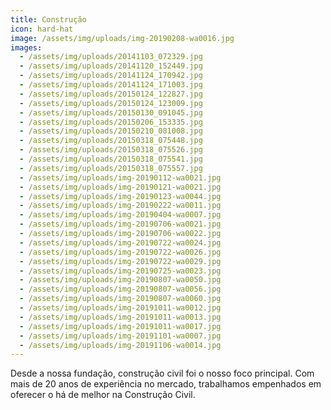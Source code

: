 ```yaml
---
title: Construção
icon: hard-hat
image: /assets/img/uploads/img-20190208-wa0016.jpg
images:
  - /assets/img/uploads/20141103_072329.jpg
  - /assets/img/uploads/20141120_152449.jpg
  - /assets/img/uploads/20141124_170942.jpg
  - /assets/img/uploads/20141124_171003.jpg
  - /assets/img/uploads/20150124_122827.jpg
  - /assets/img/uploads/20150124_123009.jpg
  - /assets/img/uploads/20150130_091045.jpg
  - /assets/img/uploads/20150206_153335.jpg
  - /assets/img/uploads/20150210_081008.jpg
  - /assets/img/uploads/20150318_075448.jpg
  - /assets/img/uploads/20150318_075526.jpg
  - /assets/img/uploads/20150318_075541.jpg
  - /assets/img/uploads/20150318_075557.jpg
  - /assets/img/uploads/img-20190112-wa0021.jpg
  - /assets/img/uploads/img-20190121-wa0021.jpg
  - /assets/img/uploads/img-20190123-wa0044.jpg
  - /assets/img/uploads/img-20190222-wa0011.jpg
  - /assets/img/uploads/img-20190404-wa0007.jpg
  - /assets/img/uploads/img-20190706-wa0021.jpg
  - /assets/img/uploads/img-20190706-wa0022.jpg
  - /assets/img/uploads/img-20190722-wa0024.jpg
  - /assets/img/uploads/img-20190722-wa0026.jpg
  - /assets/img/uploads/img-20190722-wa0029.jpg
  - /assets/img/uploads/img-20190725-wa0023.jpg
  - /assets/img/uploads/img-20190807-wa0050.jpg
  - /assets/img/uploads/img-20190807-wa0056.jpg
  - /assets/img/uploads/img-20190807-wa0060.jpg
  - /assets/img/uploads/img-20191011-wa0012.jpg
  - /assets/img/uploads/img-20191011-wa0013.jpg
  - /assets/img/uploads/img-20191011-wa0017.jpg
  - /assets/img/uploads/img-20191101-wa0007.jpg
  - /assets/img/uploads/img-20191106-wa0014.jpg
---
```


Desde a nossa fundação, construção civil foi o nosso foco principal.
Com mais de 20 anos de experiência no mercado, trabalhamos empenhados em oferecer o há de melhor na Construção Civil.
